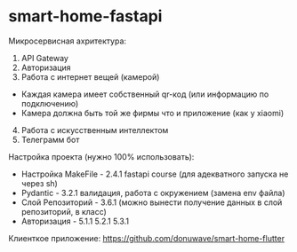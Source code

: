 # smart-home-fastapi

Микросервисная ахритектура:
1. API Gateway
2. Авторизация
3. Работа с интернет вещей (камерой)
  - Каждая камера имеет собственный qr-код (или информацию по подключению)
  - Камера должна быть той же фирмы что и приложение (как у xiaomi)
4. Работа с искусственным интеллектом
5. Телеграмм бот

Настройка проекта (нужно 100% использовать):

- Настройка MakeFile - 2.4.1 fastapi course (для адекватного запуска не через sh)
- Pydantic - 3.2.1 валидация, работа с окружением (замена env файла)
- Слой Репозиторий - 3.6.1 (можно вынести получение данных в слой репозиторий, в класс)
- Авторизация - 5.1.1 5.2.1 5.3.1

Клиенткое приложение: https://github.com/donuwave/smart-home-flutter
